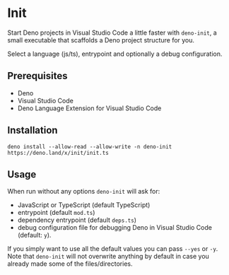 # Init

Start Deno projects in Visual Studio Code a little faster with `deno-init`, a small executable that scaffolds a Deno project structure for you.

Select a language (js/ts), entrypoint and optionally a debug configuration.

## Prerequisites
- Deno
- Visual Studio Code
- Deno Language Extension for Visual Studio Code

## Installation
```
deno install --allow-read --allow-write -n deno-init https://deno.land/x/init/init.ts
```

## Usage

When run without any options `deno-init` will ask for:
* JavaScript or TypeScript (default TypeScript)
* entrypoint (default `mod.ts`)
* dependency entrypoint (default `deps.ts`) 
* debug configuration file for debugging Deno in Visual Studio Code (default: `y`).

If you simply want to use all the default values you can pass `--yes` or `-y`. Note that `deno-init` will not overwrite anything by default in case you already made some of the files/directories.


